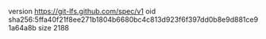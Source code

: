 version https://git-lfs.github.com/spec/v1
oid sha256:5ffa40f21f8ee271b1804b6680bc4c813d923f6f397dd0b8e9d881ce91a64a8b
size 2188
